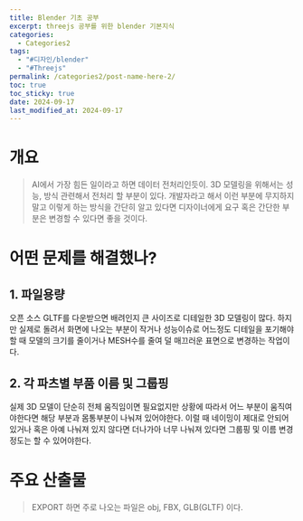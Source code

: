 ```yaml
---
title: Blender 기초 공부
excerpt: threejs 공부를 위한 blender 기본지식
categories:
  - Categories2
tags:
  - "#디자인/blender"
  - "#Threejs"
permalink: /categories2/post-name-here-2/
toc: true
toc_sticky: true
date: 2024-09-17
last_modified_at: 2024-09-17
---
```

# 개요
> AI에서 가장 힘든 일이라고 하면 데이터 전처리인듯이. 3D 모델링을 위해서는 성능, 방식 관련해서 전처리 할 부분이 있다.
> 개발자라고 해서 이런 부분에 무지하지 말고 이렇게 하는 방식을 간단히 알고 있다면 디자이너에게 요구 혹은 간단한 부분은 변경할 수 있다면 좋을 것이다.

# 어떤 문제를 해결했나?
## 1. 파일용량 
오픈 소스 GLTF를 다운받으면 배려인지 큰 사이즈로 디테일한 3D 모델링이 많다. 하지만 실제로 돌려서 화면에 나오는 부분이 작거나 성능이슈로 어느정도 디테일을 포기해야할 때 모델의 크기를 줄이거나 MESH수를 줄여 덜 매끄러운 표면으로 변경하는 작업이다.

## 2. 각 파츠별 부품 이름 및 그룹핑
실제 3D 모델이 단순히 전체 움직임이면 필요없지만 상황에 따라서 어느 부분이 움직여야한다면 해당 부분과 몸통부분이 나눠져 있어야한다. 이럴 때 네이밍이 제대로 안되어 있거나 혹은 아예 나눠져 있지 않다면 더나가아 너무 나눠져 있다면 그룹핑 및 이름 변경정도는 할 수 있어야한다.


# 주요 산출물
> EXPORT 하면 주로 나오는 파일은 obj, FBX, GLB(GLTF) 이다.


